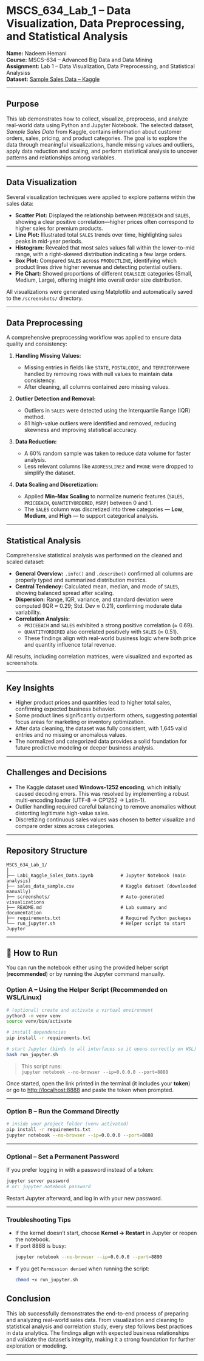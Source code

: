 # MSCS_634_Lab_1 – Data Visualization, Data Preprocessing, and Statistical Analysis

**Name:** Nadeem Hemani  
**Course:** MSCS-634 – Advanced Big Data and Data Mining  
**Assignment:** Lab 1 – Data Visualization, Data Preprocessing, and Statistical Analysiss  
**Dataset:** [Sample Sales Data – Kaggle](https://www.kaggle.com/datasets/kyanyoga/sample-sales-data)

---

## Purpose
This lab demonstrates how to collect, visualize, preprocess, and analyze real-world data using Python and Jupyter Notebook. The selected dataset, *Sample Sales Data* from Kaggle, contains information about customer orders, sales, pricing, and product categories. The goal is to explore the data through meaningful visualizations, handle missing values and outliers, apply data reduction and scaling, and perform statistical analysis to uncover patterns and relationships among variables.

---

## Data Visualization
Several visualization techniques were applied to explore patterns within the sales data:

- **Scatter Plot:** Displayed the relationship between `PRICEEACH` and `SALES`, showing a clear positive correlation—higher prices often correspond to higher sales for premium products.  
- **Line Plot:** Illustrated total `SALES` trends over time, highlighting sales peaks in mid-year periods.  
- **Histogram:** Revealed that most sales values fall within the lower-to-mid range, with a right-skewed distribution indicating a few large orders.  
- **Box Plot:** Compared `SALES` across `PRODUCTLINE`, identifying which product lines drive higher revenue and detecting potential outliers.  
- **Pie Chart:** Showed proportions of different `DEALSIZE` categories (Small, Medium, Large), offering insight into overall order size distribution.

All visualizations were generated using Matplotlib and automatically saved to the `/screenshots/` directory.

---

## Data Preprocessing
A comprehensive preprocessing workflow was applied to ensure data quality and consistency:

1. **Handling Missing Values:**  
   - Missing entries in fields like `STATE`, `POSTALCODE`, and `TERRITORY`were handled by removing rows with null values to maintain data consistency.  
   - After cleaning, all columns contained zero missing values.

2. **Outlier Detection and Removal:**  
   - Outliers in `SALES` were detected using the Interquartile Range (IQR) method.  
   - 81 high-value outliers were identified and removed, reducing skewness and improving statistical accuracy.

3. **Data Reduction:**  
   - A 60% random sample was taken to reduce data volume for faster analysis.  
   - Less relevant columns like `ADDRESSLINE2` and `PHONE` were dropped to simplify the dataset.

4. **Data Scaling and Discretization:**  
   - Applied **Min–Max Scaling** to normalize numeric features (`SALES`, `PRICEEACH`, `QUANTITYORDERED`, `MSRP`) between 0 and 1.  
   - The `SALES` column was discretized into three categories — **Low**, **Medium**, and **High** — to support categorical analysis.

---

## Statistical Analysis
Comprehensive statistical analysis was performed on the cleaned and scaled dataset:

- **General Overview:** `.info()` and `.describe()` confirmed all columns are properly typed and summarized distribution metrics.  
- **Central Tendency:** Calculated mean, median, and mode of `SALES`, showing balanced spread after scaling.  
- **Dispersion:** Range, IQR, variance, and standard deviation were computed (IQR ≈ 0.29; Std. Dev ≈ 0.21), confirming moderate data variability.  
- **Correlation Analysis:**  
  - `PRICEEACH` and `SALES` exhibited a strong positive correlation (≈ 0.69).  
  - `QUANTITYORDERED` also correlated positively with `SALES` (≈ 0.51).  
  - These findings align with real-world business logic where both price and quantity influence total revenue.

All results, including correlation matrices, were visualized and exported as screenshots.

---

## Key Insights
- Higher product prices and quantities lead to higher total sales, confirming expected business behavior.  
- Some product lines significantly outperform others, suggesting potential focus areas for marketing or inventory optimization.  
- After data cleaning, the dataset was fully consistent, with 1,645 valid entries and no missing or anomalous values.  
- The normalized and categorized data provides a solid foundation for future predictive modeling or deeper business analysis.

---

## Challenges and Decisions
- The Kaggle dataset used **Windows-1252 encoding**, which initially caused decoding errors. This was resolved by implementing a robust multi-encoding loader (UTF-8 → CP1252 → Latin-1).  
- Outlier handling required careful balancing to remove anomalies without distorting legitimate high-value sales.  
- Discretizing continuous sales values was chosen to better visualize and compare order sizes across categories.

---

## Repository Structure
```
MSCS_634_Lab_1/
│
├── Lab1_Kaggle_Sales_Data.ipynb          # Jupyter Notebook (main analysis)
├── sales_data_sample.csv                 # Kaggle dataset (downloaded manually)
├── screenshots/                          # Auto-generated visualizations
├── README.md                             # Lab summary and documentation
├── requirements.txt                      # Required Python packages
└── run_jupyter.sh                        # Helper script to start Jupyter
```

---

## 🚀 How to Run

You can run the notebook either using the provided helper script (**recommended**) or by running the Jupyter command manually.

### **Option A – Using the Helper Script (Recommended on WSL/Linux)**
```bash
# (optional) create and activate a virtual environment
python3 -m venv venv
source venv/bin/activate

# install dependencies
pip install -r requirements.txt

# start Jupyter (binds to all interfaces so it opens correctly on WSL)
bash run_jupyter.sh
```
> This script runs:  
> `jupyter notebook --no-browser --ip=0.0.0.0 --port=8888`

Once started, open the link printed in the terminal (it includes your **token**)  
or go to [http://localhost:8888](http://localhost:8888) and paste the token when prompted.

---

### **Option B – Run the Command Directly**
```bash
# inside your project folder (venv activated)
pip install -r requirements.txt
jupyter notebook --no-browser --ip=0.0.0.0 --port=8888
```

---

### **Optional – Set a Permanent Password**
If you prefer logging in with a password instead of a token:
```bash
jupyter server password
# or: jupyter notebook password
```
Restart Jupyter afterward, and log in with your new password.

---

### **Troubleshooting Tips**
- If the kernel doesn’t start, choose **Kernel → Restart** in Jupyter or reopen the notebook.  
- If port 8888 is busy:  
  ```bash
  jupyter notebook --no-browser --ip=0.0.0.0 --port=8890
  ```
- If you get `Permission denied` when running the script:  
  ```bash
  chmod +x run_jupyter.sh
  ```

## Conclusion
This lab successfully demonstrates the end-to-end process of preparing and analyzing real-world sales data. From visualization and cleaning to statistical analysis and correlation study, every step follows best practices in data analytics. The findings align with expected business relationships and validate the dataset’s integrity, making it a strong foundation for further exploration or modeling.

---